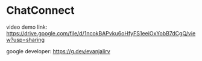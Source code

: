 # ChatConnect


video demo link: https://drive.google.com/file/d/1ncokBAPvku6oHfyFS1eeiOxYobB7dCgQ/view?usp=sharing






google developer: https://g.dev/evanjalirv
